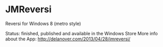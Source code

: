 JMReversi
=========

Reversi for Windows 8 (metro style)

Status: finished, published and available in the Windows Store
More info about the App: http://delanover.com/2013/04/28/jmreversi/
